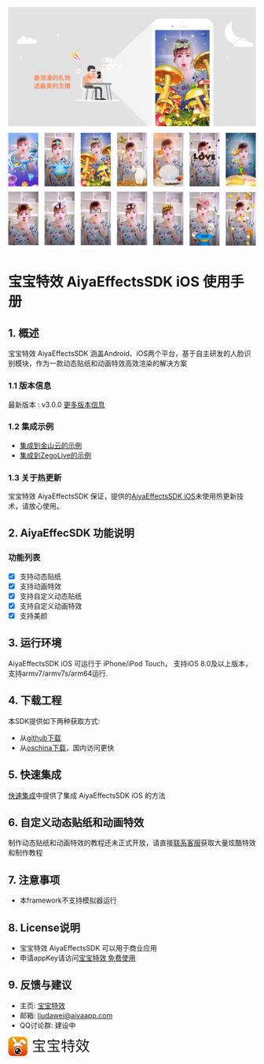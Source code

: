 ![](doc/summarize1.jpg)
![](doc/summarize2.jpg)

# 宝宝特效 AiyaEffectsSDK iOS 使用手册

## 1. 概述
宝宝特效 AiyaEffectsSDK 涵盖Android、iOS两个平台，基于自主研发的人脸识别模块，作为一款动态贴纸和动画特效高效渲染的解决方案

### 1.1 版本信息
最新版本 : v3.0.0 [更多版本信息](doc/versionHistory.md)

### 1.2 集成示例
* [集成到金山云的示例](https://github.com/aiyaapp/AiyaEffectsWithKSVCIOS)
* [集成到ZegoLive的示例](https://github.com/aiyaapp/AiyaEffectsWithZegoIOS)

### 1.3 关于热更新
宝宝特效 AiyaEffectsSDK 保证，提供的[AiyaEffectsSDK iOS](https://github.com/aiyaapp/AiyaEffectsIOS)未使用热更新技术，请放心使用。

## 2. AiyaEffecSDK 功能说明

### 功能列表
- [x] 支持动态贴纸
- [x] 支持动画特效
- [x] 支持自定义动态贴纸
- [x] 支持自定义动画特效
- [x] 支持美颜

## 3. 运行环境
AiyaEffectsSDK iOS 可运行于 iPhone/iPod Touch， 支持iOS 8.0及以上版本， 支持armv7/armv7s/arm64运行.

## 4. 下载工程
本SDK提供如下两种获取方式:

* 从[github下载](https://github.com/aiyaapp/AiyaEffectsIOS)
* 从[oschina下载](http://git.oschina.net/wangyng/AiyaEffectsIOS)，国内访问更快

## 5. 快速集成
[快速集成](doc/howToUse.md)中提供了集成 AiyaEffectsSDK iOS 的方法

## 6. 自定义动态贴纸和动画特效
制作动态贴纸和动画特效的教程还未正式开放，请直接[联系客服](http://www.bbtexiao.com/site/about)获取大量炫酷特效和制作教程

## 7. 注意事项
* 本framework不支持模拟器运行

## 8. License说明
* 宝宝特效 AiyaEffectsSDK 可以用于商业应用
* 申请appKey请访问[宝宝特效 免费使用](http://bbtexiao.aiyaapp.com/site/free)

## 9. 反馈与建议
- 主页: [宝宝特效](http://www.bbtexiao.com)
- 邮箱: <liudawei@aiyaapp.com>
- QQ讨论群: 建设中

<a href="http://www.bbtexiao.com/"><img src="doc/logo.png" border="0" alt="宝宝特效" /></a>
